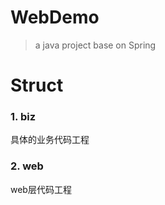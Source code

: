 WebDemo
===
> a java project base on Spring 

Struct
===
### 1. biz

具体的业务代码工程

### 2. web

web层代码工程
